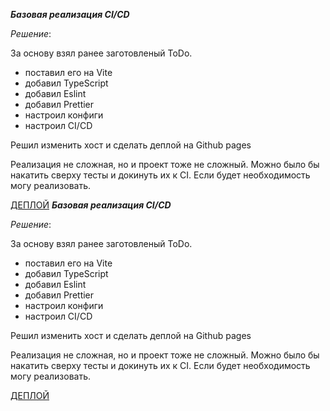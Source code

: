 **_Базовая реализация CI/CD_**

_Решение_:

За основу взял ранее заготовленый ToDo.

-   поставил его на Vite
-   добавил TypeScript
-   добавил Eslint
-   добавил Prettier
-   настроил конфиги
-   настроил CI/CD

Решил изменить хост и сделать деплой на Github pages

Реализация не сложная, но и проект тоже не сложный. Можно было бы накатить сверху тесты и докинуть их к CI. Если будет необходимость могу реализовать.

[ДЕПЛОЙ](https://bvsamonov.github.io/todo-ci-cd/)
**_Базовая реализация CI/CD_**

_Решение_:

За основу взял ранее заготовленый ToDo.

-   поставил его на Vite
-   добавил TypeScript
-   добавил Eslint
-   добавил Prettier
-   настроил конфиги
-   настроил CI/CD

Решил изменить хост и сделать деплой на Github pages

Реализация не сложная, но и проект тоже не сложный. Можно было бы накатить сверху тесты и докинуть их к CI. Если будет необходимость могу реализовать.

[ДЕПЛОЙ](https://bvsamonov.github.io/todo-ci-cd/)
